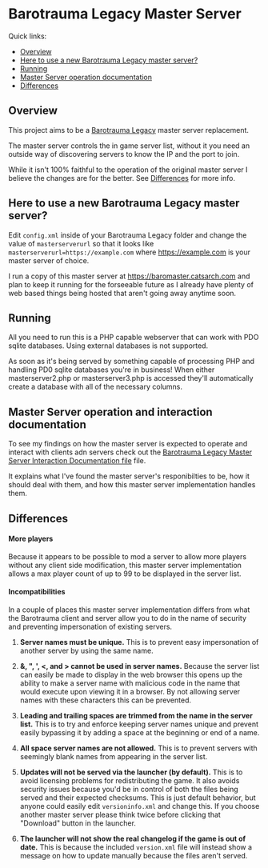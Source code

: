 # Barotrauma Legacy Master Server
Quick links:
- [Overview](#overview)
- [Here to use a new Barotrauma Legacy master server?](#here-to-use-a-new-barotrauma-legacy-master-server)
- [Running](#running)
- [Master Server operation documentation](#master-server-operation-documentation)
- [Differences](#differences)

## Overview
This project aims to be a [Barotrauma Legacy](https://github.com/FakeFishGames/Barotrauma/tree/legacy) master server replacement.

The master server controls the in game server list, without it you need an outside way of discovering servers to know the IP and the port to join.

While it isn't 100% faithful to the operation of the original master server I believe the changes are for the better. See [Differences](#differences) for more info.

## Here to use a new Barotrauma Legacy master server?
Edit `config.xml` inside of your Barotrauma Legacy folder and change the value of `masterserverurl` so that it looks like `masterserverurl=https://example.com` where https://example.com is your master server of choice.

I run a copy of this master server at https://baromaster.catsarch.com and plan to keep it running for the forseeable future as I already have plenty of web based things being hosted that aren't going away anytime soon.

## Running
All you need to run this is a PHP capable webserver that can work with PDO sqlite databases. Using external databases is not supported.

As soon as it's being served by something capable of processing PHP and handling PD0 sqlite databases you're in business!
When either masterserver2.php or masterserver3.php is accessed they'll automatically create a database with all of the necessary columns.

## Master Server operation and interaction documentation
To see my findings on how the master server is expected to operate and interact with clients adn servers check out the [Barotrauma Legacy Master Server Interaction Documentation file](Barotrauma%20Legacy%20Master%20Server%20Interaction%20Documentation.md) file.

It explains what I've found the master server's responibilties to be, how it should deal with them, and how this master server implementation handles them.

## Differences

#### More players
Because it appears to be possible to mod a server to allow more players without any client side modification, this master server implementation allows a max player count of up to 99 to be displayed in the server list.

#### Incompatibilities
In a couple of places this master server implementation differs from what the Barotrauma client and server allow you to do in the name of security and preventing impersonation of existing servers.

1. **Server names must be unique.** This is to prevent easy impersonation of another server by using the same name.

2. **&, ", ', <, and > cannot be used in server names.** Because the server list can easily be made to display in the web browser this opens up the ability to make a server name with malicious code in the name that would execute upon viewing it in a browser. By not allowing server names with these characters this can be prevented.

3. **Leading and trailing spaces are trimmed from the name in the server list.** This is to try and enforce keeping server names unique and prevent easily bypassing it by adding a space at the beginning or end of a name.

4. **All space server names are not allowed.** This is to prevent servers with seemingly blank names from appearing in the server list.

5. **Updates will not be served via the launcher (by default).** This is to avoid licensing problems for redistributing the game. It also avoids security issues because you'd be in control of both the files being served and their expected checksums. This is just default behavior, but anyone could easily edit `versioninfo.xml` and change this. If you choose another master server please think twice before clicking that "Download" button in the launcher.

6. **The launcher will not show the real changelog if the game is out of date.** This is because the included `version.xml` file will instead show a message on how to update manually because the files aren't served.
